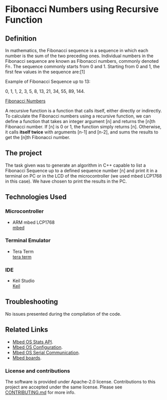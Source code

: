 # Fibonacci Numbers using Recursive Function

## Definition
In mathematics, the Fibonacci sequence is a sequence in which each number is the sum of the two preceding ones. Individual numbers in the Fibonacci sequence are known as Fibonacci numbers, commonly denoted Fn . The sequence commonly starts from 0 and 1. Starting from 0 and 1, the first few values in the sequence are:[1]

Example of Fibonacci Sequence up to 13:

0, 1, 1, 2, 3, 5, 8, 13, 21, 34, 55, 89, 144.

[Fibonacci Numbers](https://en.wikipedia.org/wiki/Fibonacci_sequence) 

A recursive function is a function that calls itself, either directly or 
indirectly. To calculate the Fibonacci numbers using a recursive function, 
we can define a function that takes an integer argument [n] and returns the [n]th 
Fibonacci number. If [n] is 0 or 1, the function simply returns [n]. 
Otherwise, it calls **itself twice** with arguments [n-1] and [n-2], and 
sums the results to get the [n]th Fibonacci number.

## The project

The task given was to generate an algorithm in C++ capable to list a Fibonacci Sequence up to a defined sequence number [n] and print it in a terminal on PC or in the LCD of the microcontroller (we used mbed LCP1768 in this case). We have chosen to print the results in the PC.

## Technologies Used

### Microcontroller
* ARM mbed LCP1768 <br />
[mbed](https://os.mbed.com/platforms/mbed-LPC1768/)

### Terminal Emulator 
* Tera Term <br />
[tera term](https://ttssh2.osdn.jp/index.html.en)

### IDE
* Keil Studio <br />
[Keil](https://www.keil.arm.com/)


## Troubleshooting

No issues presented during the compilation of the code.



## Related Links

* [Mbed OS Stats API](https://os.mbed.com/docs/latest/apis/mbed-statistics.html).
* [Mbed OS Configuration](https://os.mbed.com/docs/latest/reference/configuration.html).
* [Mbed OS Serial Communication](https://os.mbed.com/docs/latest/tutorials/serial-communication.html).
* [Mbed boards](https://os.mbed.com/platforms/).

### License and contributions

The software is provided under Apache-2.0 license. Contributions to this project are accepted under the same license. Please see [CONTRIBUTING.md](./CONTRIBUTING.md) for more info.

